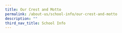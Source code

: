 ```yaml
---
title: Our Crest and Motto
permalink: /about-us/school-info/our-crest-and-motto
description: ""
third_nav_title: School Info
---
```

